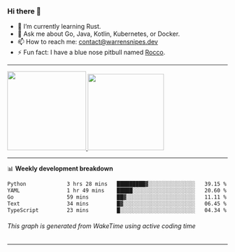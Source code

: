 ### Hi there 👋

- 🌱 I’m currently learning Rust.
- 💬 Ask me about Go, Java, Kotlin, Kubernetes, or Docker.
- 📫 How to reach me: contact@warrensnipes.dev
- ⚡ Fun fact: I have a blue nose pitbull named [Rocco](https://i.imgur.com/iLsSCKu.jpg).

-------


<a href="https://github.com/LockedThread/LockedThread">
  <img height="180em" src="https://github-readme-stats.vercel.app/api?username=LockedThread&theme=transparent&bg_color=00000000&show_icons=true&count_private=true" />
  <img height="174em" src="https://github-readme-stats.vercel.app/api/top-langs?username=LockedThread&theme=transparent&layout=compact&hide_progress=true&bg_color=00000000" />
  </a>

-------

📊 **Weekly development breakdown**
<!--START_SECTION:waka-->

```txt
Python             3 hrs 28 mins   █████████▓░░░░░░░░░░░░░░░   39.15 %
YAML               1 hr 49 mins    █████░░░░░░░░░░░░░░░░░░░░   20.60 %
Go                 59 mins         ██▓░░░░░░░░░░░░░░░░░░░░░░   11.11 %
Text               34 mins         █▓░░░░░░░░░░░░░░░░░░░░░░░   06.45 %
TypeScript         23 mins         █░░░░░░░░░░░░░░░░░░░░░░░░   04.34 %
```

<!--END_SECTION:waka-->
###### *This graph is generated from WakeTime using active coding time*
-------
